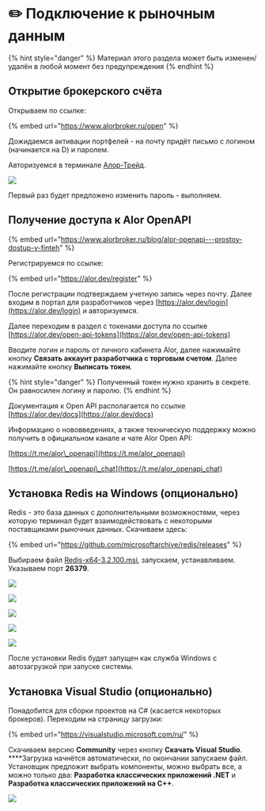 # ✏️ Подключение к рыночным данным

{% hint style="danger" %}
Материал этого раздела может быть изменен/удалён в любой момент без предупреждения
{% endhint %}

## Открытие брокерского счёта

Открываем по ссылке:

{% embed url="https://www.alorbroker.ru/open" %}

Дожидаемся активации портфелей - на почту придёт письмо с логином \(начинается на D\) и паролем.

Авторизуемся в терминале [Алор-Трейд](https://www.alorbroker.ru/trading/distributives).

![](../.gitbook/assets/image%20%28116%29.png)

Первый раз будет предложено изменить пароль - выполняем.

## Получение доступа к Alor OpenAPI

{% embed url="https://www.alorbroker.ru/blog/alor-openapi---prostoy-dostup-v-finteh" %}

Регистрируемся по ссылке:

{% embed url="https://alor.dev/register" %}

После регистрации подтверждаем учетную запись через почту. Далее входим в портал для разработчиков через [https://alor.dev/login](https://alor.dev/login) и авторизуемся.

Далее переходим в раздел с токенами доступа по ссылке [https://alor.dev/open-api-tokens](https://alor.dev/open-api-tokens)

Вводите логин и пароль от личного кабинета Alor, далее нажимайте кнопку **Связать аккаунт разработчика с торговым счетом**. Далее нажимайте кнопку **Выписать токен**. 

{% hint style="danger" %}
Полученный токен нужно хранить в секрете. Он равносилен логину и паролю.
{% endhint %}

Документация к Open API располагается по ссылке [https://alor.dev/docs](https://alor.dev/docs)

Информацию о нововведениях, а также техническую поддержку можно получить в официальном канале и чате Alor Open API:

[https://t.me/alor\_openapi](https://t.me/alor_openapi)

[https://t.me/alor\_openapi\_chat](https://t.me/alor_openapi_chat)

## Установка Redis на Windows \(опционально\)

Redis - это база данных с дополнительными возможностями, через которую терминал будет взаимодействовать с некоторыми поставщиками рыночных данных. Скачиваем здесь:

{% embed url="https://github.com/microsoftarchive/redis/releases" %}

Выбираем файл [Redis-x64-3.2.100.msi](https://github.com/microsoftarchive/redis/releases/download/win-3.2.100/Redis-x64-3.2.100.msi), запускаем, устанавливаем. Указываем порт **26379**. 

![](../.gitbook/assets/image%20%28111%29.png)

![](../.gitbook/assets/image%20%28110%29.png)

![](../.gitbook/assets/image%20%28109%29.png)

![](../.gitbook/assets/image%20%28114%29.png)

![](../.gitbook/assets/image%20%28113%29.png)

После установки Redis будет запущен как служба Windows с автозагрузкой при запуске системы.

## Установка Visual Studio \(опционально\)

Понадобится для сборки проектов на C\# \(касается некоторых брокеров\). Переходим на страницу загрузки:

{% embed url="https://visualstudio.microsoft.com/ru/" %}

Скачиваем версию **Community** через кнопку **Скачать Visual Studio**. ****Загрузка начнётся автоматически, по окончании запускаем файл. Установщик предложит выбрать компоненты, можно выбрать все, а можно только два: **Разработка классических приложений .NET** и **Разработка классических приложений на C++**.

![](../.gitbook/assets/image%20%28108%29.png)

